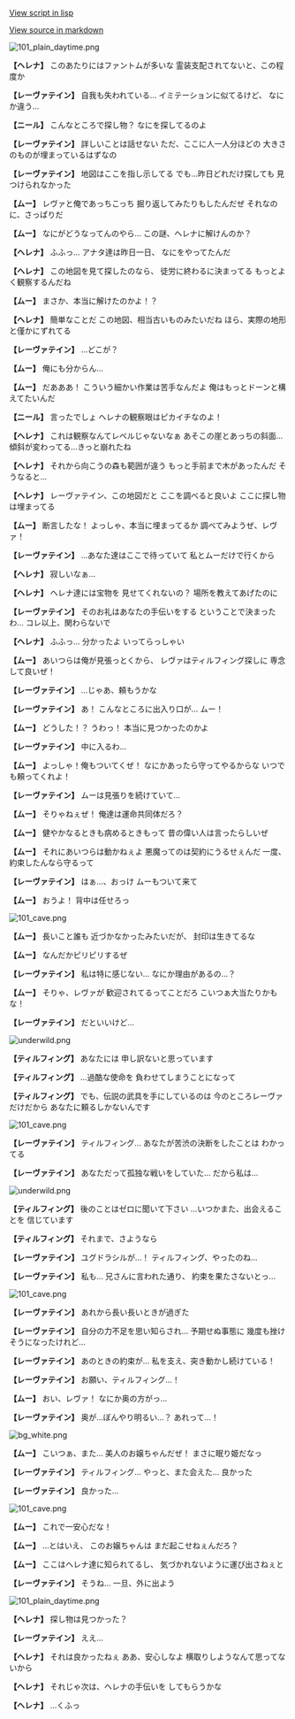 [View script in lisp](../scripts/100211083.txt)

[View source in markdown](100211083.md)

![101_plain_daytime.png](../images/backgrounds/101_plain_daytime.png)

**【ヘレナ】**
このあたりにはファントムが多いな
霊装支配されてないと、この程度か

**【レーヴァテイン】**
自我も失われている…
イミテーションに似てるけど、
なにか違う…

**【ニール】**
こんなところで探し物？
なにを探してるのよ

**【レーヴァテイン】**
詳しいことは話せない
ただ、ここに人一人分ほどの
大きさのものが埋まっているはずなの

**【レーヴァテイン】**
地図はここを指し示してる
でも…昨日どれだけ探しても
見つけられなかった

**【ムー】**
レヴァと俺であっちこっち
掘り返してみたりもしたんだぜ
それなのに、さっぱりだ

**【ムー】**
なにがどうなってんのやら…
この謎、ヘレナに解けんのか？

**【ヘレナ】**
ふふっ…
アナタ達は昨日一日、
なにをやってたんだ

**【ヘレナ】**
この地図を見て探したのなら、
徒労に終わるに決まってる
もっとよく観察するんだね

**【ムー】**
まさか、本当に解けたのかよ！？

**【ヘレナ】**
簡単なことだ
この地図、相当古いものみたいだね
ほら、実際の地形と僅かにずれてる

**【レーヴァテイン】**
…どこが？

**【ムー】**
俺にも分からん…

**【ムー】**
だあああ！
こういう細かい作業は苦手なんだよ
俺はもっとドーンと構えてたいんだ

**【ニール】**
言ったでしょ
ヘレナの観察眼はピカイチなのよ！

**【ヘレナ】**
これは観察なんてレベルじゃないなぁ
あそこの崖とあっちの斜面…
傾斜が変わってる…きっと崩れたね

**【ヘレナ】**
それから向こうの森も範囲が違う
もっと手前まで木があったんだ
そうなると…

**【ヘレナ】**
レーヴァテイン、この地図だと
ここを調べると良いよ
ここに探し物は埋まってる

**【ムー】**
断言したな！
よっしゃ、本当に埋まってるか
調べてみようぜ、レヴァ！

**【レーヴァテイン】**
…あなた達はここで待っていて
私とムーだけで行くから

**【ヘレナ】**
寂しいなぁ…

**【ヘレナ】**
ヘレナ達には宝物を
見せてくれないの？
場所を教えてあげたのに

**【レーヴァテイン】**
そのお礼はあなたの手伝いをする
ということで決まったわ…
コレ以上、関わらないで

**【ヘレナ】**
ふふっ…
分かったよ
いってらっしゃい

**【ムー】**
あいつらは俺が見張っとくから、
レヴァはティルフィング探しに
専念して良いぜ！

**【レーヴァテイン】**
…じゃあ、頼もうかな

**【レーヴァテイン】**
あ！
こんなところに出入り口が…
ムー！

**【ムー】**
どうした！？
うわっ！
本当に見つかったのかよ

**【レーヴァテイン】**
中に入るわ…

**【ムー】**
よっしゃ！俺もついてくぜ！
なにかあったら守ってやるからな
いつでも頼ってくれよ！

**【レーヴァテイン】**
ムーは見張りを続けていて…

**【ムー】**
そりゃねぇぜ！
俺達は運命共同体だろ？

**【ムー】**
健やかなるときも病めるときもって
昔の偉い人は言ったらしいぜ

**【ムー】**
それにあいつらは動かねぇよ
悪魔ってのは契約にうるせぇんだ
一度、約束したんなら守るって

**【レーヴァテイン】**
はぁ…、おっけ
ムーもついて来て

**【ムー】**
おうよ！
背中は任せろっ

![101_cave.png](../images/backgrounds/101_cave.png)

**【ムー】**
長いこと誰も
近づかなかったみたいだが、
封印は生きてるな

**【ムー】**
なんだかピリピリするぜ

**【レーヴァテイン】**
私は特に感じない…
なにか理由があるの…？

**【ムー】**
そりゃ、レヴァが
歓迎されてるってことだろ
こいつぁ大当たりかもな！

**【レーヴァテイン】**
だといいけど…

![underwild.png](../images/backgrounds/underwild.png)

**【ティルフィング】**
あなたには
申し訳ないと思っています

**【ティルフィング】**
…過酷な使命を
負わせてしまうことになって

**【ティルフィング】**
でも、伝説の武具を手にしているのは
今のところレーヴァだけだから
あなたに頼るしかないんです

![101_cave.png](../images/backgrounds/101_cave.png)

**【レーヴァテイン】**
ティルフィング…
あなたが苦渋の決断をしたことは
わかってる

**【レーヴァテイン】**
あなただって孤独な戦いをしていた…
だから私は…

![underwild.png](../images/backgrounds/underwild.png)

**【ティルフィング】**
後のことはゼロに聞いて下さい
…いつかまた、出会えることを
信じています

**【ティルフィング】**
それまで、さようなら

**【レーヴァテイン】**
ユグドラシルが…！
ティルフィング、やったのね…

**【レーヴァテイン】**
私も…
兄さんに言われた通り、
約束を果たさないとっ…

![101_cave.png](../images/backgrounds/101_cave.png)

**【レーヴァテイン】**
あれから長い長いときが過ぎた

**【レーヴァテイン】**
自分の力不足を思い知らされ…
予期せぬ事態に
幾度も挫けそうになったけれど…

**【レーヴァテイン】**
あのときの約束が…
私を支え、突き動かし続けている！

**【レーヴァテイン】**
お願い、ティルフィング…！

**【ムー】**
おい、レヴァ！
なにか奥の方がっ…

**【レーヴァテイン】**
奥が…ぼんやり明るい…？
あれって…！

![bg_white.png](../images/backgrounds/bg_white.png)

**【ムー】**
こいつぁ、また…
美人のお嬢ちゃんだぜ！
まさに眠り姫だなっ

**【レーヴァテイン】**
ティルフィング…
やっと、また会えた…
良かった

**【レーヴァテイン】**
良かった…

![101_cave.png](../images/backgrounds/101_cave.png)

**【ムー】**
これで一安心だな！

**【ムー】**
…とはいえ、
このお嬢ちゃんは
まだ起こせねぇんだろ？

**【ムー】**
ここはヘレナ達に知られてるし、
気づかれないように運び出さねぇと

**【レーヴァテイン】**
そうね…
一旦、外に出よう

![101_plain_daytime.png](../images/backgrounds/101_plain_daytime.png)

**【ヘレナ】**
探し物は見つかった？

**【レーヴァテイン】**
ええ…

**【ヘレナ】**
それは良かったねぇ
ああ、安心しなよ
横取りしようなんて思ってないから

**【ヘレナ】**
それじゃ次は、ヘレナの手伝いを
してもらうかな

**【ヘレナ】**
…くふっ